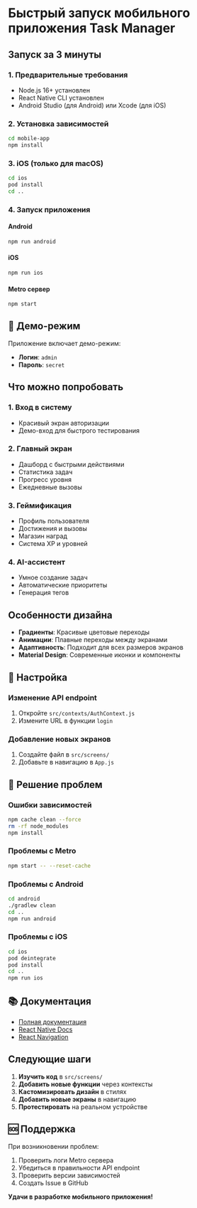 # Быстрый запуск мобильного приложения Task Manager

## Запуск за 3 минуты

### 1. Предварительные требования
- Node.js 16+ установлен
- React Native CLI установлен
- Android Studio (для Android) или Xcode (для iOS)

### 2. Установка зависимостей
```bash
cd mobile-app
npm install
```

### 3. iOS (только для macOS)
```bash
cd ios
pod install
cd ..
```

### 4. Запуск приложения

#### Android
```bash
npm run android
```

#### iOS
```bash
npm run ios
```

#### Metro сервер
```bash
npm start
```

## 🔐 Демо-режим

Приложение включает демо-режим:
- **Логин**: `admin`
- **Пароль**: `secret`

## Что можно попробовать

### 1. Вход в систему
- Красивый экран авторизации
- Демо-вход для быстрого тестирования

### 2. Главный экран
- Дашборд с быстрыми действиями
- Статистика задач
- Прогресс уровня
- Ежедневные вызовы

### 3. Геймификация
- Профиль пользователя
- Достижения и вызовы
- Магазин наград
- Система XP и уровней

### 4. AI-ассистент
- Умное создание задач
- Автоматические приоритеты
- Генерация тегов

## Особенности дизайна

- **Градиенты**: Красивые цветовые переходы
- **Анимации**: Плавные переходы между экранами
- **Адаптивность**: Подходит для всех размеров экранов
- **Material Design**: Современные иконки и компоненты

## 🔧 Настройка

### Изменение API endpoint
1. Откройте `src/contexts/AuthContext.js`
2. Измените URL в функции `login`

### Добавление новых экранов
1. Создайте файл в `src/screens/`
2. Добавьте в навигацию в `App.js`

## 🐛 Решение проблем

### Ошибки зависимостей
```bash
npm cache clean --force
rm -rf node_modules
npm install
```

### Проблемы с Metro
```bash
npm start -- --reset-cache
```

### Проблемы с Android
```bash
cd android
./gradlew clean
cd ..
npm run android
```

### Проблемы с iOS
```bash
cd ios
pod deintegrate
pod install
cd ..
npm run ios
```

## 📚 Документация

- [Полная документация](mobile-app/README.md)
- [React Native Docs](https://reactnative.dev/)
- [React Navigation](https://reactnavigation.org/)

## Следующие шаги

1. **Изучить код** в `src/screens/`
2. **Добавить новые функции** через контексты
3. **Кастомизировать дизайн** в стилях
4. **Добавить новые экраны** в навигацию
5. **Протестировать** на реальном устройстве

## 🆘 Поддержка

При возникновении проблем:
1. Проверить логи Metro сервера
2. Убедиться в правильности API endpoint
3. Проверить версии зависимостей
4. Создать Issue в GitHub

**Удачи в разработке мобильного приложения!**
